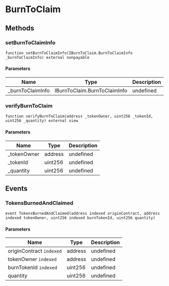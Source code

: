 # BurnToClaim









## Methods

### setBurnToClaimInfo

```solidity
function setBurnToClaimInfo(IBurnToClaim.BurnToClaimInfo _burnToClaimInfo) external nonpayable
```





#### Parameters

| Name | Type | Description |
|---|---|---|
| _burnToClaimInfo | IBurnToClaim.BurnToClaimInfo | undefined |

### verifyBurnToClaim

```solidity
function verifyBurnToClaim(address _tokenOwner, uint256 _tokenId, uint256 _quantity) external view
```





#### Parameters

| Name | Type | Description |
|---|---|---|
| _tokenOwner | address | undefined |
| _tokenId | uint256 | undefined |
| _quantity | uint256 | undefined |



## Events

### TokensBurnedAndClaimed

```solidity
event TokensBurnedAndClaimed(address indexed originContract, address indexed tokenOwner, uint256 indexed burnTokenId, uint256 quantity)
```





#### Parameters

| Name | Type | Description |
|---|---|---|
| originContract `indexed` | address | undefined |
| tokenOwner `indexed` | address | undefined |
| burnTokenId `indexed` | uint256 | undefined |
| quantity  | uint256 | undefined |



